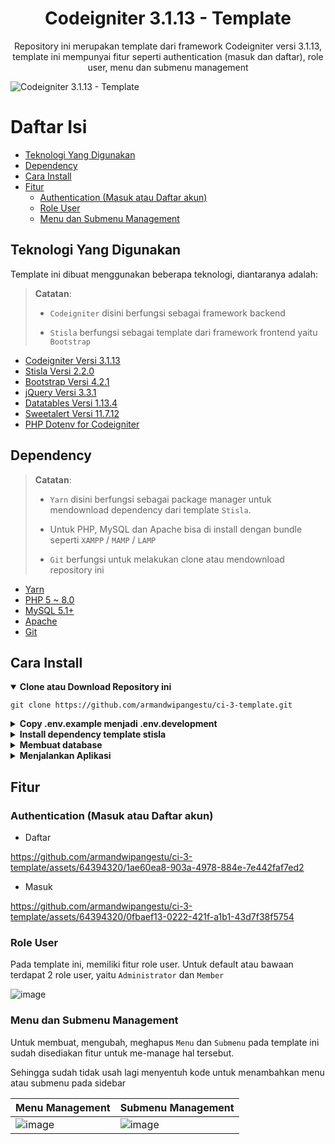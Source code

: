 <h1 align="center">Codeigniter 3.1.13 - Template</h1>
<p align="center">Repository ini merupakan template dari framework Codeigniter versi 3.1.13, template ini mempunyai fitur seperti authentication (masuk dan daftar), role user, menu dan submenu management</p>

<img src="https://github.com/armandwipangestu/ci-3-template/assets/64394320/ad797866-502e-42cd-b6b2-944815039eb8" alt="Codeigniter 3.1.13 - Template">

# Daftar Isi

-   [Teknologi Yang Digunakan](#teknologi-yang-digunakan)
-   [Dependency](#dependency)
-   [Cara Install](#cara-install)
-   [Fitur](#fitur)
    -   [Authentication (Masuk atau Daftar akun)](#authentication-masuk-atau-daftar-akun)
    -   [Role User](#role-user)
    -   [Menu dan Submenu Management](#menu-dan-submenu-management)

## Teknologi Yang Digunakan

Template ini dibuat menggunakan beberapa teknologi, diantaranya adalah:

> **Catatan**:
>
> -   `Codeigniter` disini berfungsi sebagai framework backend
>
> -   `Stisla` berfungsi sebagai template dari framework frontend yaitu `Bootstrap`

-   [Codeigniter Versi 3.1.13](https://codeigniter.com/userguide3/installation/downloads.html)
-   [Stisla Versi 2.2.0](https://github.com/stisla/stisla/releases/tag/v2.2.0)
-   [Bootstrap Versi 4.2.1](https://blog.getbootstrap.com/2018/12/21/bootstrap-4-2-1/)
-   [jQuery Versi 3.3.1](https://blog.jquery.com/2018/01/20/jquery-3-3-1-fixed-dependencies-in-release-tag/)
-   [Datatables Versi 1.13.4](https://cdn.datatables.net/1.13.4/)
-   [Sweetalert Versi 11.7.12](https://github.com/sweetalert2/sweetalert2/releases/tag/v11.7.12)
-   [PHP Dotenv for Codeigniter](https://github.com/agungjk/phpdotenv-for-codeigniter)

## Dependency

> **Catatan**:
>
> -   `Yarn` disini berfungsi sebagai package manager untuk mendownload dependency dari template `Stisla`.
>
> -   Untuk PHP, MySQL dan Apache bisa di install dengan bundle seperti `XAMPP` / `MAMP` / `LAMP`
>
> -   `Git` berfungsi untuk melakukan clone atau mendownload repository ini

-   [Yarn](https://yarnpkg.com/)
-   [PHP 5 ~ 8.0](https://www.php.net/releases/8.0/en.php)
-   [MySQL 5.1+](https://downloads.mysql.com/archives/community/)
-   [Apache](https://httpd.apache.org/)
-   [Git](https://git-scm.com/downloads)

## Cara Install

<details open>
<summary><strong>Clone atau Download Repository ini</strong></summary>

```
git clone https://github.com/armandwipangestu/ci-3-template.git
```

</details>

<details>
<summary><strong>Copy .env.example menjadi .env.development</strong></summary>

-   Masuk atau pindah ke directory `ci-3-template`

```
cd ci-3-template
```

-   Copy file `.env.example` menjadi `.env.development`

```
cp .env.example .env.development
```

-   Menambahkan informasi mengenai database di file `.env.development`

```
DB_HOSTNAME=localhost
DB_USERNAME=root
DB_PASSWORD=
DB_NAME=template
APP_NAME="Nama Aplikasi"
```

</details>

<details>
<summary><strong>Install dependency template stisla</strong></summary>

-   Masuk atau pindah ke directory `template/stisla`

```
cd template/stisla
```

-   Install Dependency

```
yarn
```

-   Membuat folder `pages/`

```
yarn dist
```

</details>

<details>
<summary><strong>Membuat database</strong></summary>

-   Membuat Database baru

![image](https://github.com/armandwipangestu/ci-3-template/assets/64394320/f0012304-6953-44eb-984d-08a0d7075fc7)

-   Import database dari template repository ini ke dalam phpmyadmin

> **Catatan**:
> File sql nya berada di lokasi `ci-3-template/database/template.sql`

![image](https://github.com/armandwipangestu/ci-3-template/assets/64394320/0f4713df-0ad6-4aa2-8b1c-f1b0365886fb)

<br />

![image](https://github.com/armandwipangestu/ci-3-template/assets/64394320/7d93ef50-7494-4f71-a002-a9702c38d56c)

<br />

![image](https://github.com/armandwipangestu/ci-3-template/assets/64394320/50043ffe-2246-48ea-bd90-0ef391e8a611)

</details>

<details>
<summary><strong>Menjalankan Aplikasi</strong></summary>

Jalankan service Apache (Web Server) dan MySQL (Database) kemudian buka url pada browser
dengan alamat nya adalah `localhost/ci-3-template`

![image](https://github.com/armandwipangestu/ci-3-template/assets/64394320/5b77ff93-a51c-4530-9e1e-67430b804d63)

Untuk login kalian bisa menggunakan akun berikut ini:

-   Role Admin

![image](https://github.com/armandwipangestu/ci-3-template/assets/64394320/96fae3f4-f9db-4c27-a89b-af05b82e0843)

```
Email: admin@admin.com
Passowrd: 123
```

-   Role User

![image](https://github.com/armandwipangestu/ci-3-template/assets/64394320/e8956061-7d20-422b-a216-782ed4de94bb)

```
Email: user@user.com
Passowrd: 123
```

atau kalian juga bisa melakukan registrasi atau daftar untuk akun sendiri

</details>

## Fitur

### Authentication (Masuk atau Daftar akun)

-   Daftar

https://github.com/armandwipangestu/ci-3-template/assets/64394320/1ae60ea8-903a-4978-884e-7e442faf7ed2

-   Masuk

https://github.com/armandwipangestu/ci-3-template/assets/64394320/0fbaef13-0222-421f-a1b1-43d7f38f5754

### Role User

Pada template ini, memiliki fitur role user. Untuk default atau bawaan terdapat 2 role user, yaitu `Administrator` dan `Member`

![image](https://github.com/armandwipangestu/ci-3-template/assets/64394320/de6f6d5f-990a-4a02-86de-e0d44d07dba3)

### Menu dan Submenu Management

Untuk membuat, mengubah, meghapus `Menu` dan `Submenu` pada template ini sudah disediakan fitur untuk me-manage hal tersebut.

Sehingga sudah tidak usah lagi menyentuh kode untuk menambahkan menu atau submenu pada sidebar

| Menu Management                                                                                                  | Submenu Management                                                                                               |
| ---------------------------------------------------------------------------------------------------------------- | ---------------------------------------------------------------------------------------------------------------- |
| ![image](https://github.com/armandwipangestu/ci-3-template/assets/64394320/9bbf105f-9466-456f-92a2-7d116d399a70) | ![image](https://github.com/armandwipangestu/ci-3-template/assets/64394320/f1908be1-c64f-4a03-96bb-b7c1d00c9466) |
